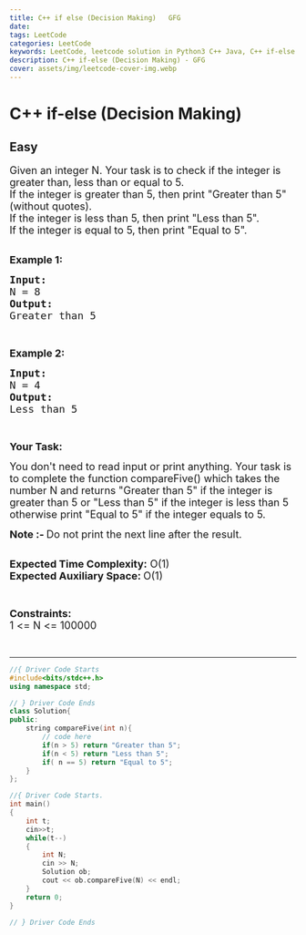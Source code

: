 ```yaml
---
title: C++ if else (Decision Making)   GFG
date:
tags: LeetCode
categories: LeetCode
keywords: LeetCode, leetcode solution in Python3 C++ Java, C++ if-else (Decision Making) - GFG solution
description: C++ if-else (Decision Making) - GFG
cover: assets/img/leetcode-cover-img.webp
---
```



# C++ if-else (Decision Making)
## Easy
<div class="problems_problem_content__Xm_eO"><p><span style="font-size:18px">Given an integer N.&nbsp;Your task is to check if the integer is greater than, less than or equal to 5.<br>
If the integer is greater than 5, then print "Greater than 5" (without quotes).<br>
If the integer is less than 5, then print "Less than 5".<br>
If the integer is equal to 5, then print "Equal&nbsp;to 5".</span><br>
&nbsp;</p>

<p><strong><span style="font-size:18px">Example 1:</span></strong></p>

<pre><strong><span style="font-size:18px">Input:</span></strong>
<span style="font-size:18px">N = 8</span>
<strong><span style="font-size:18px">Output:</span></strong>
<span style="font-size:18px">Greater than 5</span>
</pre>

<p>&nbsp;</p>

<p><span style="font-size:18px"><strong>Example 2:</strong></span></p>

<pre><span style="font-size:18px"><strong>Input:</strong></span>
<span style="font-size:18px">N = 4</span>
<span style="font-size:18px"><strong>Output:</strong></span>
<span style="font-size:18px">Less than 5</span>
</pre>

<p>&nbsp;</p>

<p><strong><span style="font-size:18px">Your Task:</span></strong></p>

<p><span style="font-size:18px">You don't need to read input or print anything. Your task is to complete the function compareFive() which takes the number N and returns&nbsp;"Greater than 5" if the integer is greater than 5 or "Less than 5" if the integer is less than 5 otherwise print "Equal&nbsp;to 5" if the integer equals to 5.</span></p>

<p><strong><span style="font-size:18px">Note :-&nbsp;</span></strong><span style="font-size:18px">Do not print the next line after the result.</span><br>
&nbsp;</p>

<p><span style="font-size:18px"><strong>Expected Time Complexity:</strong> O(1)<br>
<strong>Expected Auxiliary Space: </strong>O(1)</span></p>

<p>&nbsp;</p>

<p><span style="font-size:18px"><strong>Constraints:</strong><br>
1 &lt;= N &lt;= 100000</span></p>

<p>&nbsp;</p>
</div>

---




```cpp
//{ Driver Code Starts
#include<bits/stdc++.h> 
using namespace std; 

// } Driver Code Ends
class Solution{   
public:
    string compareFive(int n){
        // code here 
        if(n > 5) return "Greater than 5";
        if(n < 5) return "Less than 5";
        if( n == 5) return "Equal to 5";
    }
};

//{ Driver Code Starts.
int main() 
{ 
    int t;
    cin>>t;
    while(t--)
    {
        int N;
        cin >> N;
        Solution ob;
        cout << ob.compareFive(N) << endl;
    }
    return 0; 
} 

// } Driver Code Ends
```
